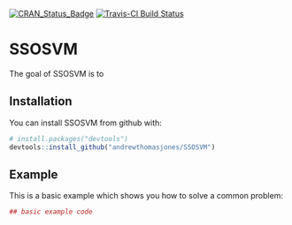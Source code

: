 
<!-- README.md is generated from README.Rmd. Please edit that file -->

[![CRAN\_Status\_Badge](http://www.r-pkg.org/badges/version/SSOSVM)](https://cran.r-project.org/package=SSOSVM)
[![Travis-CI Build
Status](https://travis-ci.org/andrewthomasjones/SSOSVM.svg?branch=master)](https://travis-ci.org/andrewthomasjones/SSOSVM)

# SSOSVM

The goal of SSOSVM is to

## Installation

You can install SSOSVM from github with:

``` r
# install.packages("devtools")
devtools::install_github("andrewthomasjones/SSOSVM")
```

## Example

This is a basic example which shows you how to solve a common problem:

``` r
## basic example code
```
